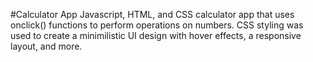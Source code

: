 #Calculator App
Javascript, HTML, and CSS calculator app that uses onclick() functions to perform operations on numbers. CSS styling was used to create a minimilistic UI design with hover effects, a responsive layout, and more. 
